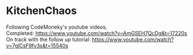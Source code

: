 # KitchenChaos <br />
Following CodeMoneky's youtube videos, <br />
Completed: https://www.youtube.com/watch?v=AmGSEH7QcDg&t=17220s <br />
On track with the follow up tutorial: https://www.youtube.com/watch?v=7glCsF9fv3s&t=15540s <br />

